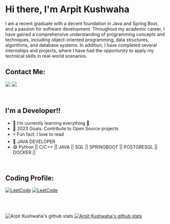 # Hi there, I'm Arpit Kushwaha

I am a recent graduate with a decent foundation in Java and Spring Boot, and a passion for software development. Throughout my academic career, I have gained a comprehensive understanding of programming concepts and techniques, including object-oriented programming, data structures, algorithms, and database systems. In addition, I have completed several internships and projects, where I have had the opportunity to apply my technical skills in real-world scenarios.

## Contact Me: 
 
[<img src="https://img.shields.io/badge/linkedin-%230077B5.svg?&style=for-the-badge&logo=linkedin&logoColor=white" />](https://www.linkedin.com/in/kushwaha-arpit/) 
[<img src="https://img.shields.io/badge/gmail-white?&style=for-the-badge&logo=gmail&logoColor=red" />]("mailto:arpit29062k@gmail.com")

<br />

## I'm a Developer!!


- 🌱 I’m currently learning everything 🤣
- 🥅 2023 Goals: Contribute to Open Source projects
- ⚡ Fun fact: I love to read
- 🌱 JAVA DEVELOPER
- 😄 Python || C/C++ || JAVA || SQL || SPRINGBOOT || POSTGRESQL || DOCKER ||  

<br />

## Coding Profile:


[![LeetCode](https://img.shields.io/badge/-LeetCode-orange?style=flat&amp;labelColor=black&amp;logo=leetcode&amp;logoColor=orange)](https://leetcode.com/arpitkushwaha/)
[![LeetCode](https://img.shields.io/badge/-HackerRank-green?style=flat&amp;labelColor=black&amp;logo=hackerrank&amp;logoColor=green)](https://www.hackerrank.com/arpit29062k) 




<br />
<!-- <br />
<p align="left"> <img src="https://komarev.com/ghpvc/?username=kushwahaarpit&label=Profile%20views&color=32CD32&style=flat" alt="kushwahaarpit" /> </p>
<img align="right" alt="Coding" width="400" src="https://cdn.dribbble.com/users/2646423/screenshots/5507196/computer.gif"> -->

<br />


<img align="center" src="https://github-readme-streak-stats.herokuapp.com/?user=kushwahaarpit" alt="Arpit Kushwaha's github stats" /></a> 
<a href="https://github.com/kushwahaarpit/github-readme-stats"><img align="center" src="https://github-readme-stats.vercel.app/api?username=kushwahaarpit&show_icons=true&theme=radical" alt="Arpit Kushwaha's github stats" /></a> <br />









